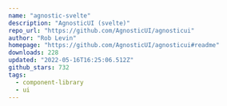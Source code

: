 ```yaml
---
name: "agnostic-svelte"
description: "AgnosticUI (svelte)"
repo_url: "https://github.com/AgnosticUI/agnosticui"
author: "Rob Levin"
homepage: "https://github.com/AgnosticUI/agnosticui#readme"
downloads: 228
updated: "2022-05-16T16:25:06.512Z"
github_stars: 732
tags: 
  - component-library
  - ui
---
```

